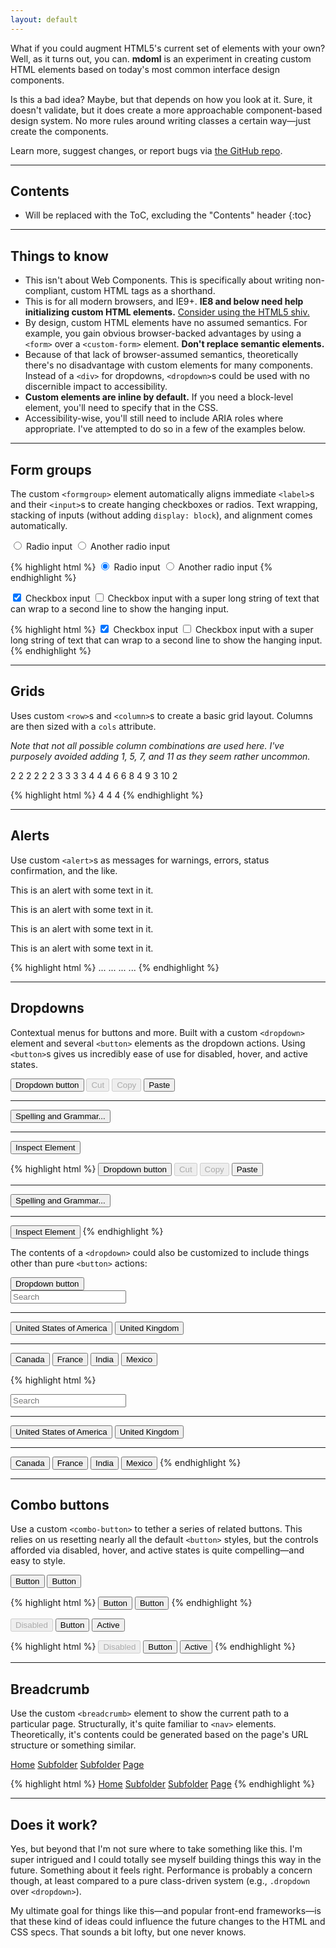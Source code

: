 ```yaml
---
layout: default
---
```


What if you could augment HTML5's current set of elements with your own? Well, as it turns out, you can. **mdoml** is an experiment in creating custom HTML elements based on today's most common interface design components.

Is this a bad idea? Maybe, but that depends on how you look at it. Sure, it doesn't validate, but it does create a more approachable component-based design system. No more rules around writing classes a certain way—just create the components.

Learn more, suggest changes, or report bugs via [the GitHub repo](https://github.com/mdo/mdoml).

---

## Contents

* Will be replaced with the ToC, excluding the "Contents" header
{:toc}

---

## Things to know

* This isn't about Web Components. This is specifically about writing non-compliant, custom HTML tags as a shorthand.
* This is for all modern browsers, and IE9+. **IE8 and below need help initializing custom HTML elements.** [Consider using the HTML5 shiv.](https://github.com/aFarkas/html5shiv)
* By design, custom HTML elements have no assumed semantics. For example, you gain obvious browser-backed advantages by using a `<form>` over a `<custom-form>` element. **Don't replace semantic elements.**
* Because of that lack of browser-assumed semantics, theoretically there's no disadvantage with custom elements for many components. Instead of a `<div>` for dropdowns, `<dropdown>`s could be used with no discernible impact to accessibility.
* **Custom elements are inline by default.** If you need a block-level element, you'll need to specify that in the CSS.
* Accessibility-wise, you'll still need to include ARIA roles where appropriate. I've attempted to do so in a few of the examples below.

---

## Form groups

The custom `<formgroup>` element automatically aligns immediate `<label>`s and their `<input>`s to create hanging checkboxes or radios. Text wrapping, stacking of inputs (without adding `display: block`), and alignment comes automatically.

<formgroup>
  <label for="radio1">
    <input type="radio" id="radio1" name="radios" checked>
    Radio input
  </label>
  <label for="radio2">
    <input type="radio" id="radio2" name="radios">
    Another radio input
  </label>
</formgroup>

{% highlight html %}
<formgroup>
  <label for="radio1">
    <input type="radio" id="radio1" name="radios" checked>
    Radio input
  </label>
  <label for="radio2">
    <input type="radio" id="radio2" name="radios">
    Another radio input
  </label>
</formgroup>
{% endhighlight %}

<formgroup>
  <label for="checkbox1">
    <input type="checkbox" id="checkbox1" checked>
    Checkbox input
  </label>
  <label for="checkbox2">
    <input type="checkbox" id="checkbox2">
    Checkbox input with a super long string of text that can wrap to a second line to show the hanging input.
  </label>
</formgroup>

{% highlight html %}
<formgroup>
  <label for="checkbox1">
    <input type="checkbox" id="checkbox1" checked>
    Checkbox input
  </label>
  <label for="checkbox2">
    <input type="checkbox" id="checkbox2">
    Checkbox input with a super long string of text that can wrap to a second line to show the hanging input.
  </label>
</formgroup>
{% endhighlight %}

---

## Grids

Uses custom `<row>`s and `<column>`s to create a basic grid layout. Columns are then sized with a `cols` attribute.

*Note that not all possible column combinations are used here. I've purposely avoided adding 1, 5, 7, and 11 as they seem rather uncommon.*

<row>
  <column cols="2">2</column>
  <column cols="2">2</column>
  <column cols="2">2</column>
  <column cols="2">2</column>
  <column cols="2">2</column>
  <column cols="2">2</column>
</row>

<row>
  <column cols="3">3</column>
  <column cols="3">3</column>
  <column cols="3">3</column>
  <column cols="3">3</column>
</row>

<row>
  <column cols="4">4</column>
  <column cols="4">4</column>
  <column cols="4">4</column>
</row>

<row>
  <column cols="6">6</column>
  <column cols="6">6</column>
</row>

<row>
  <column cols="8">8</column>
  <column cols="4">4</column>
</row>

<row>
  <column cols="9">9</column>
  <column cols="3">3</column>
</row>

<row>
  <column cols="10">10</column>
  <column cols="2">2</column>
</row>

{% highlight html %}
<row>
  <column cols="4">4</column>
  <column cols="4">4</column>
  <column cols="4">4</column>
</row>
{% endhighlight %}

---

## Alerts

Use custom `<alert>`s as messages for warnings, errors, status confirmation, and the like.

<alert>
  <p>This is an alert with some text in it.</p>
</alert>

<alert is="info">
  <p>This is an alert with some text in it.</p>
</alert>

<alert is="warning">
  <p>This is an alert with some text in it.</p>
</alert>

<alert is="danger">
  <p>This is an alert with some text in it.</p>
</alert>

{% highlight html %}
<alert>...</alert>
<alert is="info">...</alert>
<alert is="warning">...</alert>
<alert is="danger">...</alert>
{% endhighlight %}

---

## Dropdowns

Contextual menus for buttons and more. Built with a custom `<dropdown>` element and several `<button>` elements as the dropdown actions. Using `<button>`s gives us incredibly ease of use for disabled, hover, and active states.

<div>
<button type="button" id="dropdown-toggle" active>
  Dropdown button
</button>
<dropdown role="menu" aria-labelledby="dropdown-toggle">
  <button type="button" disabled>Cut</button>
  <button type="button" disabled>Copy</button>
  <button type="button">Paste</button>
  <hr>
  <button type="button">Spelling and Grammar...</button>
  <hr>
  <button type="button">Inspect Element</button>
</dropdown>
</div>

{% highlight html %}
<button type="button" id="dropdown-toggle" active>
  Dropdown button
</button>
<dropdown role="menu" aria-labelledby="dropdown-toggle">
  <button type="button" disabled>Cut</button>
  <button type="button" disabled>Copy</button>
  <button type="button">Paste</button>
  <hr>
  <button type="button">Spelling and Grammar...</button>
  <hr>
  <button type="button">Inspect Element</button>
</dropdown>
{% endhighlight %}

The contents of a `<dropdown>` could also be customized to include things other than pure `<button>` actions:

<div>
<button type="button" id="dropdown-toggle" active>
  Dropdown button
</button>
<dropdown role="menu" aria-labelledby="dropdown-toggle">
  <form>
    <input type="text" placeholder="Search">
  </form>
  <hr>
  <button type="button">United States of America</button>
  <button type="button">United Kingdom</button>
  <hr>
  <button type="button">Canada</button>
  <button type="button">France</button>
  <button type="button">India</button>
  <button type="button">Mexico</button>
</dropdown>
</div>

{% highlight html %}
<dropdown role="menu" aria-labelledby="dropdown-toggle">
  <form>
    <input type="text" placeholder="Search">
  </form>
  <hr>
  <button type="button">United States of America</button>
  <button type="button">United Kingdom</button>
  <hr>
  <button type="button">Canada</button>
  <button type="button">France</button>
  <button type="button">India</button>
  <button type="button">Mexico</button>
</dropdown>
{% endhighlight %}

---

## Combo buttons

Use a custom `<combo-button>` to tether a series of related buttons. This relies on us resetting nearly all the default `<button>` styles, but the controls afforded via disabled, hover, and active states is quite compelling—and easy to style.

<combo-button role="group" aria-label="Combo button">
  <button type="button">Button</button>
  <button type="button">Button</button>
</combo-button>

{% highlight html %}
<combo-button role="group" aria-label="Combo button">
  <button type="button">Button</button>
  <button type="button">Button</button>
</combo-button>
{% endhighlight %}

<combo-button role="group" aria-label="Combo button with disabled button">
  <button type="button" disabled>Disabled</button>
  <button type="button">Button</button>
  <button type="button" active>Active</button>
</combo-button>

{% highlight html %}
<combo-button role="group" aria-label="Combo button with disabled button">
  <button type="button" disabled>Disabled</button>
  <button type="button">Button</button>
  <button type="button" active>Active</button>
</combo-button>
{% endhighlight %}

---

## Breadcrumb

Use the custom `<breadcrumb>` element to show the current path to a particular page. Structurally, it's quite familiar to `<nav>` elements. Theoretically, it's contents could be generated based on the page's URL structure or something similar.

<breadcrumb>
  <a href="#">Home</a>
  <a href="#">Subfolder</a>
  <a href="#">Subfolder</a>
  <a href="#">Page</a>
</breadcrumb>

{% highlight html %}
<breadcrumb>
  <a href="#">Home</a>
  <a href="#">Subfolder</a>
  <a href="#">Subfolder</a>
  <a href="#">Page</a>
</breadcrumb>
{% endhighlight %}

---

## Does it work?

Yes, but beyond that I'm not sure where to take something like this. I'm super intrigued and I could totally see myself building things this way in the future. Something about it feels right. Performance is probably a concern though, at least compared to a pure class-driven system (e.g., `.dropdown` over `<dropdown>`).

My ultimate goal for things like this—and popular front-end frameworks—is that these kind of ideas could influence the future changes to the HTML and CSS specs. That sounds a bit lofty, but one never knows.

